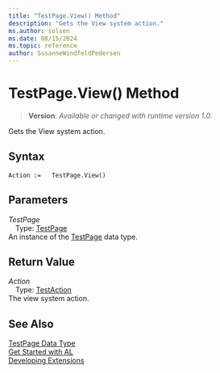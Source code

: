 ```yaml
---
title: "TestPage.View() Method"
description: "Gets the View system action."
ms.author: solsen
ms.date: 08/15/2024
ms.topic: reference
author: SusanneWindfeldPedersen
---
```

[//]: # (START>DO_NOT_EDIT)
[//]: # (IMPORTANT:Do not edit any of the content between here and the END>DO_NOT_EDIT.)
[//]: # (Any modifications should be made in the .xml files in the ModernDev repo.)
# TestPage.View() Method
> **Version**: _Available or changed with runtime version 1.0._

Gets the View system action.


## Syntax
```AL
Action :=   TestPage.View()
```
## Parameters
*TestPage*  
&emsp;Type: [TestPage](testpage-data-type.md)  
An instance of the [TestPage](testpage-data-type.md) data type.  

## Return Value
*Action*  
&emsp;Type: [TestAction](../testaction/testaction-data-type.md)  
The view system action.


[//]: # (IMPORTANT: END>DO_NOT_EDIT)
## See Also
[TestPage Data Type](testpage-data-type.md)  
[Get Started with AL](../../devenv-get-started.md)  
[Developing Extensions](../../devenv-dev-overview.md)